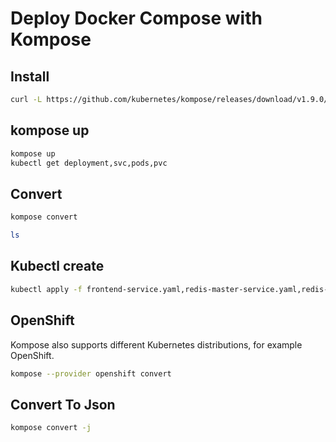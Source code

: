 # Deploy Docker Compose with Kompose

## Install

```bash
curl -L https://github.com/kubernetes/kompose/releases/download/v1.9.0/kompose-linux-amd64 -o /usr/bin/kompose && chmod +x /usr/bin/kompose
```

## kompose up

```bash
kompose up
kubectl get deployment,svc,pods,pvc
```

## Convert

```bash
kompose convert

ls
```

## Kubectl create

```bash
kubectl apply -f frontend-service.yaml,redis-master-service.yaml,redis-slave-service.yaml,frontend-deployment.yaml,redis-master-deployment.yaml,redis-slave-deployment.yaml
```

## OpenShift

Kompose also supports different Kubernetes distributions, for example OpenShift.

```bash
kompose --provider openshift convert
```

## Convert To Json

```bash
kompose convert -j
```

